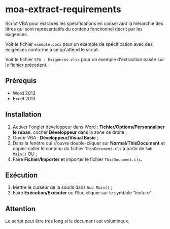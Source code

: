 # moa-extract-requirements
Script VBA pour extraires les spécifications en conservant la hiérarchie des titres qui sont représentatifs du contenu fonctionnel décrit par les exigences.

Voir le fichier `exemple.docx` pour un exemple de spécification avec des ecigences conforme à ce qu'attend le script.

Voir le fichier `SFG - Exigences.xlsx` pour un exemple d'extraction basée sur le fichier précedent.

## Prérequis
 - Word 2013
 - Excel 2013

## Installation
1. Activer l'onglet développeur dans Word : **Fichier/Options/Personnaliser le ruban**. cocher **Développeur** dans la zone de droite ;
1. Ouvrir VBA : **Développeur/Visual Basic** ;
1. Dans la fenêtre qui s'ouvre double-cliquer sur **Normal/ThisDocument** et copier-coller le contenu du fichier `ThisDocument.cls` à partir de `Sub Main()` OU ;
1. Faire **Fichier/Importer** et importer le fichier `ThisDocument.cls`.

## Exécution
1. Mettre le curseur de la souris dans `Sub Main()` ;
1. Faire **Exécution/Exécuter** ou `F5`ou cliquer sur le symbole "lecture".

## Attention
Le script peut être très long si le document est volumineux.
